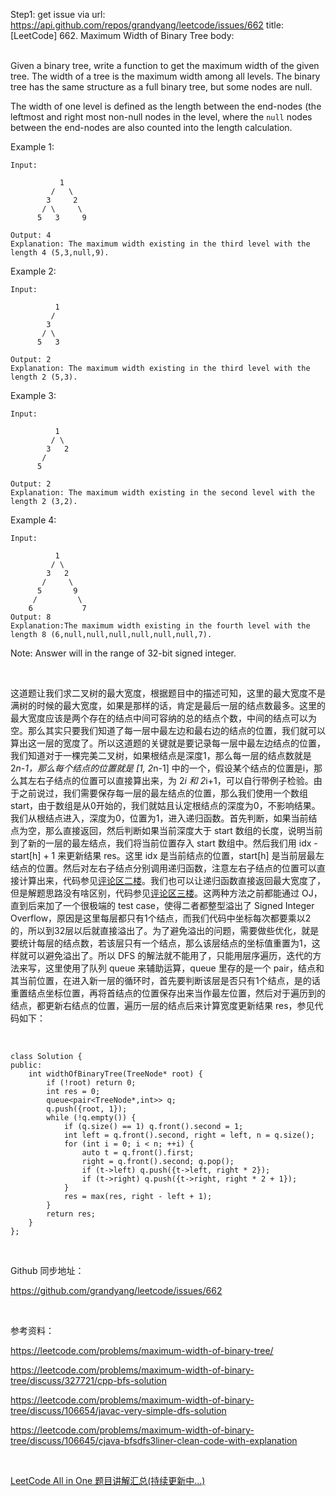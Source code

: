 Step1: get issue via url: https://api.github.com/repos/grandyang/leetcode/issues/662 
 title:[LeetCode] 662. Maximum Width of Binary Tree 
 body:  
  

Given a binary tree, write a function to get the maximum width of the given tree. The width of a tree is the maximum width among all levels. The binary tree has the same structure as a full binary tree, but some nodes are null.

The width of one level is defined as the length between the end-nodes (the leftmost and right most non-null nodes in the level, where the `null` nodes between the end-nodes are also counted into the length calculation.

Example 1:
    
    
    Input: 
    
               1
             /   \
            3     2
           / \     \  
          5   3     9 
    
    Output: 4
    Explanation: The maximum width existing in the third level with the length 4 (5,3,null,9).
    

Example 2:
    
    
    Input: 
    
              1
             /  
            3    
           / \       
          5   3     
    
    Output: 2
    Explanation: The maximum width existing in the third level with the length 2 (5,3).
    

Example 3:
    
    
    Input: 
    
              1
             / \
            3   2 
           /        
          5      
    
    Output: 2
    Explanation: The maximum width existing in the second level with the length 2 (3,2).
    

Example 4:
    
    
    Input: 
    
              1
             / \
            3   2
           /     \  
          5       9 
         /         \
        6           7
    Output: 8
    Explanation:The maximum width existing in the fourth level with the length 8 (6,null,null,null,null,null,null,7).
    
    
    

Note: Answer will in the range of 32-bit signed integer.

 

这道题让我们求二叉树的最大宽度，根据题目中的描述可知，这里的最大宽度不是满树的时候的最大宽度，如果是那样的话，肯定是最后一层的结点数最多。这里的最大宽度应该是两个存在的结点中间可容纳的总的结点个数，中间的结点可以为空。那么其实只要我们知道了每一层中最左边和最右边的结点的位置，我们就可以算出这一层的宽度了。所以这道题的关键就是要记录每一层中最左边结点的位置，我们知道对于一棵完美二叉树，如果根结点是深度1，那么每一层的结点数就是 2*n-1，那么每个结点的位置就是 [1, 2*n-1] 中的一个，假设某个结点的位置是i，那么其左右子结点的位置可以直接算出来，为 2*i 和 2*i+1，可以自行带例子检验。由于之前说过，我们需要保存每一层的最左结点的位置，那么我们使用一个数组 start，由于数组是从0开始的，我们就姑且认定根结点的深度为0，不影响结果。我们从根结点进入，深度为0，位置为1，进入递归函数。首先判断，如果当前结点为空，那么直接返回，然后判断如果当前深度大于 start 数组的长度，说明当前到了新的一层的最左结点，我们将当前位置存入 start 数组中。然后我们用 idx - start[h] + 1 来更新结果 res。这里 idx 是当前结点的位置，start[h] 是当前层最左结点的位置。然后对左右子结点分别调用递归函数，注意左右子结点的位置可以直接计算出来，代码参见[评论区二楼](https://www.cnblogs.com/grandyang/p/7538821.html#4299884)。我们也可以让递归函数直接返回最大宽度了，但是解题思路没有啥区别，代码参见[评论区三楼](https://www.cnblogs.com/grandyang/p/7538821.html#4299885)。这两种方法之前都能通过 OJ，直到后来加了一个很极端的 test case，使得二者都整型溢出了 Signed Integer Overflow，原因是这里每层都只有1个结点，而我们代码中坐标每次都要乘以2的，所以到32层以后就直接溢出了。为了避免溢出的问题，需要做些优化，就是要统计每层的结点数，若该层只有一个结点，那么该层结点的坐标值重置为1，这样就可以避免溢出了。所以 DFS 的解法就不能用了，只能用层序遍历，迭代的方法来写，这里使用了队列 queue 来辅助运算，queue 里存的是一个 pair，结点和其当前位置，在进入新一层的循环时，首先要判断该层是否只有1个结点，是的话重置结点坐标位置，再将首结点的位置保存出来当作最左位置，然后对于遍历到的结点，都更新右结点的位置，遍历一层的结点后来计算宽度更新结果 res，参见代码如下：

 
    
    
    class Solution {
    public:
        int widthOfBinaryTree(TreeNode* root) {
            if (!root) return 0;
            int res = 0;
            queue<pair<TreeNode*,int>> q;
            q.push({root, 1});
            while (!q.empty()) {
                if (q.size() == 1) q.front().second = 1;
                int left = q.front().second, right = left, n = q.size();
                for (int i = 0; i < n; ++i) {
                    auto t = q.front().first; 
                    right = q.front().second; q.pop();
                    if (t->left) q.push({t->left, right * 2});
                    if (t->right) q.push({t->right, right * 2 + 1});
                }
                res = max(res, right - left + 1);
            }
            return res;
        }
    };

 

Github 同步地址：

<https://github.com/grandyang/leetcode/issues/662>

 

参考资料：

<https://leetcode.com/problems/maximum-width-of-binary-tree/>

<https://leetcode.com/problems/maximum-width-of-binary-tree/discuss/327721/cpp-bfs-solution>

<https://leetcode.com/problems/maximum-width-of-binary-tree/discuss/106654/javac-very-simple-dfs-solution>

<https://leetcode.com/problems/maximum-width-of-binary-tree/discuss/106645/cjava-bfsdfs3liner-clean-code-with-explanation>

 

[LeetCode All in One 题目讲解汇总(持续更新中...)](http://www.cnblogs.com/grandyang/p/4606334.html)
